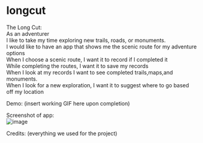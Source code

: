 # longcut



The Long Cut:  
As an adventurer  
I like to take my time exploring new trails, roads, or monuments.  
I would like to have an app that shows me the scenic route for my adventure options   
When I choose a scenic route, I want it to record if I completed it  
While completing the routes, I want it to save my records  
When I look at my records I want to see completed trails,maps,and monuments.  
When I look for a new exploration, I want it to suggest where to go based off my location  


Demo: (insert working GIF here upon completion)  


Screenshot of app:  
![image](https://user-images.githubusercontent.com/67118229/93689604-0930aa00-fa85-11ea-88d3-234f885ed95a.png)

Credits: (everything we used for the project)  
